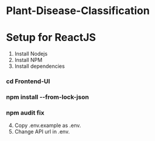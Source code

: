# Plant-Disease-Classification



# Setup for ReactJS

1. Install Nodejs
2. Install NPM
3. Install dependencies

### cd Frontend-UI
### npm install --from-lock-json
### npm audit fix

4. Copy .env.example as .env.
5. Change API url in .env.
